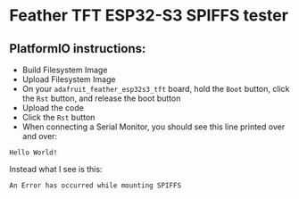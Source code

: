 # Feather TFT ESP32-S3 SPIFFS tester
## PlatformIO instructions:
- Build Filesystem Image
- Upload Filesystem Image
- On your `adafruit_feather_esp32s3_tft` board, hold the `Boot` button, click the `Rst` button, and release the boot button
- Upload the code
- Click the `Rst` button
- When connecting a Serial Monitor, you should see this line printed over and over:

```
Hello World!
```
Instead what I see is this:
```
An Error has occurred while mounting SPIFFS
```
